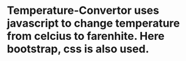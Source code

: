 # Temperature-Convertor uses javascript to change temperature from celcius to farenhite. Here bootstrap, css is also used.
